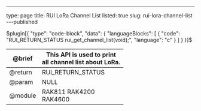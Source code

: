 ---
type: page
title: RUI LoRa Channel List
listed: true
slug: rui-lora-channel-list
---published

$plugin[{
    "type": "code-block",
    "data": {
        "languageBlocks": [
            {
                "code": "RUI_RETURN_STATUS rui_get_channel_list(void);",
                "language": "c"
            }
        ]
    }
}]$

| @brief      | This API is used to print<br>all channel list about LoRa. | 
| ---- | ---- | 
| @return     | RUI_RETURN_STATUS | 
| @param      | NULL | 
| @module | RAK811   RAK4200  <br>RAK4600 | 



